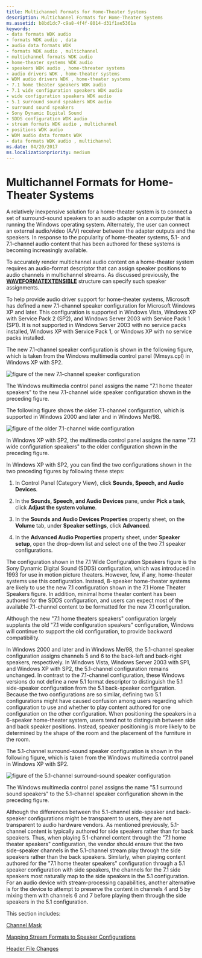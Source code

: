 ```yaml
---
title: Multichannel Formats for Home-Theater Systems
description: Multichannel Formats for Home-Theater Systems
ms.assetid: b8bd1dc7-c9a8-4f4f-8014-d31f1ae5361a
keywords:
- data formats WDK audio
- formats WDK audio , data
- audio data formats WDK
- formats WDK audio , multichannel
- multichannel formats WDK audio
- home-theater systems WDK audio
- speakers WDK audio , home-threater systems
- audio drivers WDK , home-theater systems
- WDM audio drivers WDK , home-theater systems
- 7.1 home theater speakers WDK audio
- 7.1 wide configuration speakers WDK audio
- wide configuration speakers WDK audio
- 5.1 surround sound speakers WDK audio
- surround sound speakers
- Sony Dynamic Digital Sound
- SDDS configuration WDK audio
- stream formats WDK audio , multichannel
- positions WDK audio
- WDM audio data formats WDK
- data formats WDK audio , multichannel
ms.date: 04/20/2017
ms.localizationpriority: medium
---
```


# Multichannel Formats for Home-Theater Systems


A relatively inexpensive solution for a home-theater system is to connect a set of surround-sound speakers to an audio adapter on a computer that is running the Windows operating system. Alternately, the user can connect an external audio/video (A/V) receiver between the adapter outputs and the speakers. In response to the popularity of home-theater systems, 5.1- and 7.1-channel audio content that has been authored for these systems is becoming increasingly available.

To accurately render multichannel audio content on a home-theater system requires an audio-format descriptor that can assign speaker positions to audio channels in multichannel streams. As discussed previously, the [**WAVEFORMATEXTENSIBLE**](https://msdn.microsoft.com/library/windows/hardware/ff538802) structure can specify such speaker assignments.

To help provide audio driver support for home-theater systems, Microsoft has defined a new 7.1-channel speaker configuration for Microsoft Windows XP and later. This configuration is supported in Windows Vista, Windows XP with Service Pack 2 (SP2), and Windows Server 2003 with Service Pack 1 (SP1). It is not supported in Windows Server 2003 with no service packs installed, Windows XP with Service Pack 1, or Windows XP with no service packs installed.

The new 7.1-channel speaker configuration is shown in the following figure, which is taken from the Windows multimedia control panel (Mmsys.cpl) in Windows XP with SP2.

![figure of the new 7.1-channel speaker configuration ](images/spkrcfg1new.gif)

The Windows multimedia control panel assigns the name "7.1 home theater speakers" to the new 7.1-channel wide speaker configuration shown in the preceding figure.

The following figure shows the older 7.1-channel configuration, which is supported in Windows 2000 and later and in Windows Me/98.

![figure of the older 7.1-channel wide configuration](images/spkrcfg1old.gif)

In Windows XP with SP2, the multimedia control panel assigns the name "7.1 wide configuration speakers" to the older configuration shown in the preceding figure.

In Windows XP with SP2, you can find the two configurations shown in the two preceding figures by following these steps:

1.  In Control Panel (Category View), click **Sounds, Speech, and Audio Devices**.

2.  In the **Sounds, Speech, and Audio Devices** pane, under **Pick a task**, click **Adjust the system volume**.

3.  In the **Sounds and Audio Devices Properties** property sheet, on the **Volume** tab, under **Speaker settings**, click **Advanced**.

4.  In the **Advanced Audio Properties** property sheet, under **Speaker setup**, open the drop-down list and select one of the two 7.1 speaker configurations.

The configuration shown in the 7.1 Wide Configuration Speakers figure is the Sony Dynamic Digital Sound (SDDS) configuration, which was introduced in 1993 for use in motion picture theaters. However, few, if any, home-theater systems use this configuration. Instead, 8-speaker home-theater systems are likely to use the new 7.1 configuration shown in the 7.1 Home Theater Speakers figure. In addition, minimal home theater content has been authored for the SDDS configuration, and users can expect most of the available 7.1-channel content to be formatted for the new 7.1 configuration.

Although the new "7.1 home theaters speakers" configuration largely supplants the old "7.1 wide configuration speakers" configuration, Windows will continue to support the old configuration, to provide backward compatibility.

In Windows 2000 and later and in Windows Me/98, the 5.1-channel speaker configuration assigns channels 5 and 6 to the back-left and back-right speakers, respectively. In Windows Vista, Windows Server 2003 with SP1, and Windows XP with SP2, the 5.1-channel configuration remains unchanged. In contrast to the 7.1-channel configuration, these Windows versions do not define a new 5.1 format descriptor to distinguish the 5.1 side-speaker configuration from the 5.1 back-speaker configuration. Because the two configurations are so similar, defining two 5.1 configurations might have caused confusion among users regarding which configuration to use and whether to play content authored for one configuration on the other configuration. When positioning the speakers in a 6-speaker home-theater system, users tend not to distinguish between side and back speaker positions. Instead, speaker positioning is more likely to be determined by the shape of the room and the placement of the furniture in the room.

The 5.1-channel surround-sound speaker configuration is shown in the following figure, which is taken from the Windows multimedia control panel in Windows XP with SP2.

![figure of the 5.1-channel surround-sound speaker configuration ](images/spkrcfg2.gif)

The Windows multimedia control panel assigns the name "5.1 surround sound speakers" to the 5.1-channel speaker configuration shown in the preceding figure.

Although the differences between the 5.1-channel side-speaker and back-speaker configurations might be transparent to users, they are not transparent to audio hardware vendors. As mentioned previously, 5.1-channel content is typically authored for side speakers rather than for back speakers. Thus, when playing 5.1-channel content through the "7.1 home theater speakers" configuration, the vendor should ensure that the two side-speaker channels in the 5.1-channel stream play through the side speakers rather than the back speakers. Similarly, when playing content authored for the "7.1 home theater speakers" configuration through a 5.1 speaker configuration with side speakers, the channels for the 7.1 side speakers most naturally map to the side speakers in the 5.1 configuration. For an audio device with stream-processing capabilities, another alternative is for the device to attempt to preserve the content in channels 4 and 5 by mixing them with channels 6 and 7 before playing them through the side speakers in the 5.1 configuration.

This section includes:

[Channel Mask](channel-mask.md)

[Mapping Stream Formats to Speaker Configurations](mapping-stream-formats-to-speaker-configurations.md)

[Header File Changes](header-file-changes.md)

 

 




